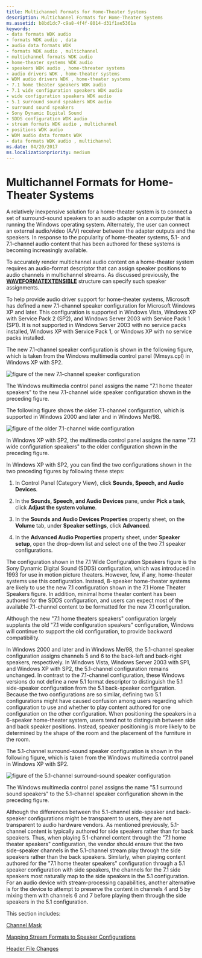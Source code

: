 ```yaml
---
title: Multichannel Formats for Home-Theater Systems
description: Multichannel Formats for Home-Theater Systems
ms.assetid: b8bd1dc7-c9a8-4f4f-8014-d31f1ae5361a
keywords:
- data formats WDK audio
- formats WDK audio , data
- audio data formats WDK
- formats WDK audio , multichannel
- multichannel formats WDK audio
- home-theater systems WDK audio
- speakers WDK audio , home-threater systems
- audio drivers WDK , home-theater systems
- WDM audio drivers WDK , home-theater systems
- 7.1 home theater speakers WDK audio
- 7.1 wide configuration speakers WDK audio
- wide configuration speakers WDK audio
- 5.1 surround sound speakers WDK audio
- surround sound speakers
- Sony Dynamic Digital Sound
- SDDS configuration WDK audio
- stream formats WDK audio , multichannel
- positions WDK audio
- WDM audio data formats WDK
- data formats WDK audio , multichannel
ms.date: 04/20/2017
ms.localizationpriority: medium
---
```


# Multichannel Formats for Home-Theater Systems


A relatively inexpensive solution for a home-theater system is to connect a set of surround-sound speakers to an audio adapter on a computer that is running the Windows operating system. Alternately, the user can connect an external audio/video (A/V) receiver between the adapter outputs and the speakers. In response to the popularity of home-theater systems, 5.1- and 7.1-channel audio content that has been authored for these systems is becoming increasingly available.

To accurately render multichannel audio content on a home-theater system requires an audio-format descriptor that can assign speaker positions to audio channels in multichannel streams. As discussed previously, the [**WAVEFORMATEXTENSIBLE**](https://msdn.microsoft.com/library/windows/hardware/ff538802) structure can specify such speaker assignments.

To help provide audio driver support for home-theater systems, Microsoft has defined a new 7.1-channel speaker configuration for Microsoft Windows XP and later. This configuration is supported in Windows Vista, Windows XP with Service Pack 2 (SP2), and Windows Server 2003 with Service Pack 1 (SP1). It is not supported in Windows Server 2003 with no service packs installed, Windows XP with Service Pack 1, or Windows XP with no service packs installed.

The new 7.1-channel speaker configuration is shown in the following figure, which is taken from the Windows multimedia control panel (Mmsys.cpl) in Windows XP with SP2.

![figure of the new 7.1-channel speaker configuration ](images/spkrcfg1new.gif)

The Windows multimedia control panel assigns the name "7.1 home theater speakers" to the new 7.1-channel wide speaker configuration shown in the preceding figure.

The following figure shows the older 7.1-channel configuration, which is supported in Windows 2000 and later and in Windows Me/98.

![figure of the older 7.1-channel wide configuration](images/spkrcfg1old.gif)

In Windows XP with SP2, the multimedia control panel assigns the name "7.1 wide configuration speakers" to the older configuration shown in the preceding figure.

In Windows XP with SP2, you can find the two configurations shown in the two preceding figures by following these steps:

1.  In Control Panel (Category View), click **Sounds, Speech, and Audio Devices**.

2.  In the **Sounds, Speech, and Audio Devices** pane, under **Pick a task**, click **Adjust the system volume**.

3.  In the **Sounds and Audio Devices Properties** property sheet, on the **Volume** tab, under **Speaker settings**, click **Advanced**.

4.  In the **Advanced Audio Properties** property sheet, under **Speaker setup**, open the drop-down list and select one of the two 7.1 speaker configurations.

The configuration shown in the 7.1 Wide Configuration Speakers figure is the Sony Dynamic Digital Sound (SDDS) configuration, which was introduced in 1993 for use in motion picture theaters. However, few, if any, home-theater systems use this configuration. Instead, 8-speaker home-theater systems are likely to use the new 7.1 configuration shown in the 7.1 Home Theater Speakers figure. In addition, minimal home theater content has been authored for the SDDS configuration, and users can expect most of the available 7.1-channel content to be formatted for the new 7.1 configuration.

Although the new "7.1 home theaters speakers" configuration largely supplants the old "7.1 wide configuration speakers" configuration, Windows will continue to support the old configuration, to provide backward compatibility.

In Windows 2000 and later and in Windows Me/98, the 5.1-channel speaker configuration assigns channels 5 and 6 to the back-left and back-right speakers, respectively. In Windows Vista, Windows Server 2003 with SP1, and Windows XP with SP2, the 5.1-channel configuration remains unchanged. In contrast to the 7.1-channel configuration, these Windows versions do not define a new 5.1 format descriptor to distinguish the 5.1 side-speaker configuration from the 5.1 back-speaker configuration. Because the two configurations are so similar, defining two 5.1 configurations might have caused confusion among users regarding which configuration to use and whether to play content authored for one configuration on the other configuration. When positioning the speakers in a 6-speaker home-theater system, users tend not to distinguish between side and back speaker positions. Instead, speaker positioning is more likely to be determined by the shape of the room and the placement of the furniture in the room.

The 5.1-channel surround-sound speaker configuration is shown in the following figure, which is taken from the Windows multimedia control panel in Windows XP with SP2.

![figure of the 5.1-channel surround-sound speaker configuration ](images/spkrcfg2.gif)

The Windows multimedia control panel assigns the name "5.1 surround sound speakers" to the 5.1-channel speaker configuration shown in the preceding figure.

Although the differences between the 5.1-channel side-speaker and back-speaker configurations might be transparent to users, they are not transparent to audio hardware vendors. As mentioned previously, 5.1-channel content is typically authored for side speakers rather than for back speakers. Thus, when playing 5.1-channel content through the "7.1 home theater speakers" configuration, the vendor should ensure that the two side-speaker channels in the 5.1-channel stream play through the side speakers rather than the back speakers. Similarly, when playing content authored for the "7.1 home theater speakers" configuration through a 5.1 speaker configuration with side speakers, the channels for the 7.1 side speakers most naturally map to the side speakers in the 5.1 configuration. For an audio device with stream-processing capabilities, another alternative is for the device to attempt to preserve the content in channels 4 and 5 by mixing them with channels 6 and 7 before playing them through the side speakers in the 5.1 configuration.

This section includes:

[Channel Mask](channel-mask.md)

[Mapping Stream Formats to Speaker Configurations](mapping-stream-formats-to-speaker-configurations.md)

[Header File Changes](header-file-changes.md)

 

 




